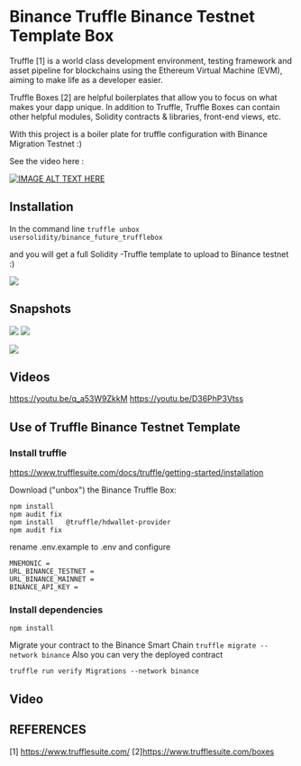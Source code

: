 # Binance Truffle Binance Testnet Template Box

Truffle [1] is a world class development environment, testing framework and asset pipeline for blockchains using the Ethereum Virtual Machine (EVM), aiming to make life as a developer easier.

Truffle Boxes [2] are helpful boilerplates that allow you to focus on what makes your dapp unique. In addition to Truffle, Truffle Boxes can contain other helpful modules, Solidity contracts & libraries, front-end views, etc. 

With this project is a boiler plate for truffle configuration with Binance Migration Testnet :) 

See the video here : 

[![IMAGE ALT TEXT HERE](https://i.imgur.com/y6YHtDv.png)](https://www.youtube.com/watch?v=https://youtu.be/q_a53W9ZkkM)



## Installation

In the command line 
`truffle unbox usersolidity/binance_future_trufflebox`

and you will get a full Solidity -Truffle template to upload to Binance testnet :) 


![](https://i.imgur.com/rK0gaWs.png)


## Snapshots


![](https://i.imgur.com/y6YHtDv.png)
![](https://i.imgur.com/vwElAn7.png)

![](https://i.imgur.com/puviUA0.png)





## Videos


https://youtu.be/q_a53W9ZkkM
https://youtu.be/D36PhP3Vtss


## Use of Truffle Binance Testnet Template 

### Install truffle 


https://www.trufflesuite.com/docs/truffle/getting-started/installation

Download ("unbox") the Binance Truffle Box:

```
npm install 
npm audit fix
npm install   @truffle/hdwallet-provider
npm audit fix
```

rename .env.example to .env and configure

```
MNEMONIC = 
URL_BINANCE_TESTNET = 
URL_BINANCE_MAINNET = 
BINANCE_API_KEY = 
```
### Install dependencies
`npm install`

 
 
Migrate your contract to the Binance Smart Chain 
`truffle migrate --network binance`
Also you can very the deployed contract 

`truffle run verify Migrations --network binance`

## Video 




## REFERENCES  

[1] https://www.trufflesuite.com/
[2]https://www.trufflesuite.com/boxes


